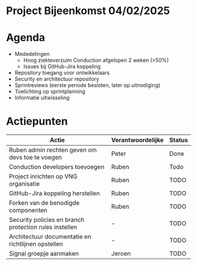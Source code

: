 # Project Bijeenkomst 04/02/2025

# Agenda
- Mededelingen
  - Hoog ziekteverzuim Conduction afgelopen 2 weken (>50%)
  - Issues bij GitHub-Jira koppeling
- Repository toegang voor ontwikkelaars
- Security en architectuur repository
- Sprintreviews (eerste periode besloten, later op uitnodiging)
- Toelichting op sprintplanning
- Informatie uitwisseling

# Actiepunten

| Actie | Verantwoordelijke | Status |
|-------|------------------|---------|
| Ruben admin rechten geven om devs toe te voegen | Peter | Done |
| Conduction developers toevoegen | Ruben | Todo |
| Project inrichten op VNG organisatie  | Ruben | TODO |
| GitHub-Jira koppeling herstellen | Ruben | TODO |
| Forken van de benodigde componenten | Ruben | TODO |
| Security policies en branch protection rules instellen | - | TODO |
| Architectuur documentatie en richtlijnen opstellen | - | TODO |
| Signal groepje aanmaken | Jeroen | TODO |
